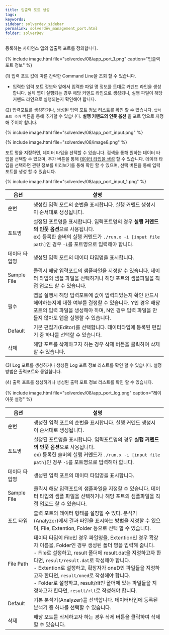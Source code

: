 ```yaml
---
title: 입출력 포트 생성
tags: 
keywords:
sidebar: solverdev_sidebar
permalink: solverdev_management_port.html
folder: solverDev
--- 
```


등록하는 사이언스 앱의 입출력 포트를 정의합니다.

{% include image.html file="solverdev/08/app_port_1.png" caption="입출력포트 정보" %}

(1) 입력 포트 값에 따른 간략한 Command Line을 조회 할 수 있습니다.

- 입력한 입력 포트 정보와 앞에서 입력한 파일 명 정보를 토대로 커멘드 라인을 생성합니다. 실제 앱이 실행되는 경우 해당 커멘드 라인으로 생성되니, 실행 파일이 해당 커멘드 라인으로 실행되는지 확인해야 합니다.

(2) 입력포트를 생성하거나, 생성된 입력 포트 정보 리스트를 확인 할 수 있습니다. ```입력 포트 추가``` 버튼을 통해 추가할 수 있습니다. **실행 커멘드의 인풋 옵션** 을 포트 명으로 지정해 주어야 합니다.

{% include image.html file="solverdev/08/app_port_input.png"  %}

{% include image.html file="solverdev/08/image8.png"  %}

포트 명을 지정하면, 데이터 타입을 선택할 수 있습니다. 검색을 통해 원하는 데이터 타입을 선택할 수 있으며, 추가 버튼을 통해 [데이터 타입을 생성](../05_Datatype/00_Introduction.md) 할 수 있습니다. 데이터 타입을 선택하면 관련 정보를 미리보기를 통해 확인 할 수 있으며, 선택 버튼을 통해 입력 포트를 생성 할 수 있습니다.

{% include image.html file="solverdev/08/app_port_input_1.png"  %}


|옵션|설명|
|--|--|
|순번|생성한 입력 포트의 순번을 표시합니다. 실행 커멘드 생성시 이 순서대로 생성됩니다.|
|포트명|설정된 포트명을 표시합니다. 입력포트명의 경우 **실행 커멘드의 인풋 옵션**으로 사용됩니다. <br>ex) 등록한 솔버의 실행 커멘드가 ```./run.x -i [input file path]```인 경우 ```-i```를 포트명으로 입력해야 합니다.|
|데이터 타입명|생성된 입력 포트의 데이터 타입명을 표시합니다.|
|Sample File|클릭시 해당 입력포트의 샘플파일을 지정할 수 있습니다. 데이터 타입의 샘플 파일을 선택하거나 해당 포트의 샘플파일을 직접 업로드 할 수 있습니다.|
|필수|앱을 실행시 해당 입력포트에 값이 입력되었는지 확인 반드시 해야하는지에 대한 여부를 결정할 수 있습니다. Y인 경우 해당 포트의 입력 파일을 생성해야 하며, N인 경우 입력 파일을 만들지 않아도 앱을 실행할 수 있습니다.|
|Default|기본 편집기(Editor)를 선택합니다. 데이터타입에 등록된 편집기 중 하나를 선택할 수 있습니다.|
|삭제| 해당 포트를 삭제하고자 하는 경우 삭제 버튼을 클릭하여 삭제 할 수 있습니다.|

(3) Log 포트를 생성하거나 생성된 Log 포트 정보 리스트를 확인 할 수 있습니다. 설정 방법은 출력포트와 동일힙니다.

(4) 출력 포트를 생성하거나 생성된 출력 포트 정보 리스트를 확인 할 수 있습니다.

{% include image.html file="solverdev/08/app_port_log.png" caption="레이아웃 설정" %}

|옵션|설명|
|--|--|
|순번|생성한 입력 포트의 순번을 표시합니다. 실행 커멘드 생성시 이 순서대로 생성됩니다.|
|포트명|설정된 포트명을 표시합니다. 입력포트명의 경우 **실행 커멘드의 인풋 옵션**으로 사용됩니다. <br>ex) 등록한 솔버의 실행 커멘드가 ```./run.x -i [input file path]```인 경우 ```-i```를 포트명으로 입력해야 합니다.|
|데이터 타입명|생성된 입력 포트의 데이터 타입명을 표시합니다.|
|Sample File|클릭시 해당 입력포트의 샘플파일을 지정할 수 있습니다. 데이터 타입의 샘플 파일을 선택하거나 해당 포트의 샘플파일을 직접 업로드 할 수 있습니다.|
|포트 타입|출력 포트의 데이터 형태를 설정할 수 있다. 분석기(Analyzer)에서 결과 파일을 표시하는 방법을 지정할 수 있으며, File, Extention, Folder 등으로 선택 할 수 있습니다.|
|File Path| 데이터 타입이 File인 경우 파일명을, Extention인 경우 확장자 이름을, Folder인 경우 생성된 폴더 명을 입력해 줍니다. <br> - File로 설정하고, result 폴더에 result.dat을 지정하고자 한다면, ```result/result.dat```로 작성해야 합니다. <br> - Extention로 설정하고, 확장자가 oneD인 파일들을 지정하고자 한다면, ```result/oned```로 작성해야 합니다.  <br> - Folder로 설정하고, result/rlt인 폴더에 있는 파일들을 지정하고자 한다면, ```result/rlt```로 작성해야 합니다.  |
|Default|기본 분석기(Analyzer)를 선택합니다. 데이터타입에 등록된 분석기 중 하나를 선택할 수 있습니다.|
|삭제| 해당 포트를 삭제하고자 하는 경우 삭제 버튼을 클릭하여 삭제 할 수 있습니다.|
